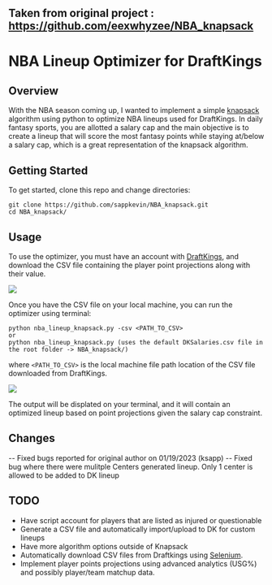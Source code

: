 
## Taken from original project : https://github.com/eexwhyzee/NBA_knapsack
# NBA Lineup Optimizer for DraftKings

## Overview 

With the NBA season coming up, I wanted to implement a simple [knapsack](https://en.wikipedia.org/wiki/Knapsack_problem) algorithm using python to optimize NBA lineups used for DraftKings. In daily fantasy sports, you are allotted a salary cap and the main objective is to create a lineup that will score the most fantasy points while staying at/below a salary cap, which is a great representation of the knapsack algorithm.

## Getting Started 

To get started, clone this repo and change directories:

```
git clone https://github.com/sappkevin/NBA_knapsack.git
cd NBA_knapsack/
```

## Usage

To use the optimizer, you must have an account with [DraftKings](https://www.draftkings.com/lobby), and download
the CSV file containing the player point projections along with their value. 

![](https://i.imgur.com/0K1hHIZ.png)

Once you have the CSV file on your local machine, you can run the optimizer using terminal:

```
python nba_lineup_knapsack.py -csv <PATH_TO_CSV>
or
python nba_lineup_knapsack.py (uses the default DKSalaries.csv file in the root folder -> NBA_knapsack/) 
```

where `<PATH_TO_CSV>` is the local machine file path location of the CSV file downloaded from DraftKings. 

![](https://i.imgur.com/xpiX8ns.png)

The output will be displated on your terminal, and it will contain an optimized lineup based on point projections
given the salary cap constraint. 

## Changes
-- Fixed bugs reported for original author on 01/19/2023 (ksapp)
-- Fixed bug where there were mulitple Centers generated lineup. Only 1 center is allowed to be added to DK lineup

## TODO
- Have script account for players that are listed as injured or questionable 
- Generate a CSV file and automatically import/upload to DK for custom lineups
- Have more algorithm options outside of Knapsack
- Automatically download CSV files from Draftkings using [Selenium](http://www.seleniumhq.org/).
- Implement player points projections using advanced analytics (USG%) and possibly player/team matchup data. 
